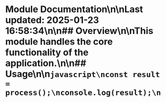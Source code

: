 # Module Documentation\n\nLast updated: 2025-01-23 16:58:34\n\n## Overview\n\nThis module handles the core functionality of the application.\n\n## Usage\n\n```javascript\nconst result = process();\nconsole.log(result);\n```
